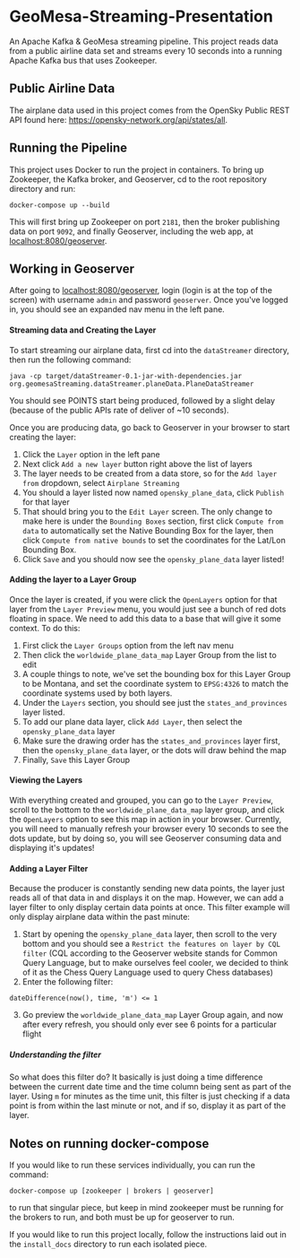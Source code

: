 # GeoMesa-Streaming-Presentation
An Apache Kafka & GeoMesa streaming pipeline. This project reads data from a public airline data set and streams every 10 seconds into a running Apache Kafka bus that uses Zookeeper.

## Public Airline Data
The airplane data used in this project comes from the OpenSky Public REST API found here: https://opensky-network.org/api/states/all.

## Running the Pipeline
This project uses Docker to run the project in containers. To bring up Zookeeper, the Kafka broker, and Geoserver, cd to the root repository directory and run:
```
docker-compose up --build
```

This will first bring up Zookeeper on port `2181`, then the broker publishing data on port `9092`, and finally Geoserver, including the web app, at [localhost:8080/geoserver](localhost:8080/geoserver).

## Working in Geoserver
After going to [localhost:8080/geoserver](localhost:8080/geoserver), login (login is at the top of the screen) with username `admin` and password `geoserver`. Once you've logged in, you should see an expanded nav menu in the left pane.

#### Streaming data and Creating the Layer
To start streaming our airplane data, first cd into the `dataStreamer` directory, then run the following command:
```
java -cp target/dataStreamer-0.1-jar-with-dependencies.jar org.geomesaStreaming.dataStreamer.planeData.PlaneDataStreamer
```

You should see POINTS start being produced, followed by a slight delay (because of the public APIs rate of deliver of ~10 seconds).

Once you are producing data, go back to Geoserver in your browser to start creating the layer:
1) Click the `Layer` option in the left pane
2) Next click `Add a new layer` button right above the list of layers
3) The layer needs to be created from a data store, so for the `Add layer from` dropdown, select `Airplane Streaming`
4) You should a layer listed now named `opensky_plane_data`, click `Publish` for that layer
5) That should bring you to the `Edit Layer` screen. The only change to make here is under the `Bounding Boxes` section, first click `Compute from data` to automatically set the Native Bounding Box for the layer, then click `Compute from native bounds` to set the coordinates for the Lat/Lon Bounding Box.
6) Click `Save` and you should now see the `opensky_plane_data` layer listed!

#### Adding the layer to a Layer Group
Once the layer is created, if you were click the `OpenLayers` option for that layer from the `Layer Preview` menu, you would just see a bunch of red dots floating in space. We need to add this data to a base that will give it some context. To do this:
1) First click the `Layer Groups` option from the left nav menu
2) Then click the `worldwide_plane_data_map` Layer Group from the list to edit
3) A couple things to note, we've set the bounding box for this Layer Group to be Montana, and set the coordinate system to `EPSG:4326` to match the coordinate systems used by both layers.
4) Under the `Layers` section, you should see just the `states_and_provinces` layer listed.
5) To add our plane data layer, click `Add Layer`, then select the `opensky_plane_data` layer
6) Make sure the drawing order has the `states_and_provinces` layer first, then the `opensky_plane_data` layer, or the dots will draw behind the map
7) Finally, `Save` this Layer Group


#### Viewing the Layers
With everything created and grouped, you can go to the `Layer Preview`, scroll to the bottom to the `worldwide_plane_data_map` layer group, and click the `OpenLayers` option to see this map in action in your browser. Currently, you will need to manually refresh your browser every 10 seconds to see the dots update, but by doing so, you will see Geoserver consuming data and displaying it's updates!

#### Adding a Layer Filter
Because the producer is constantly sending new data points, the layer just reads all of that data in and displays it on the map. However, we can add a layer filter to only display certain data points at once. This filter example will only display airplane data within the past minute:
1) Start by opening the `opensky_plane_data` layer, then scroll to the very bottom and you should see a `Restrict the features on layer by CQL filter` (CQL according to the Geoserver website stands for Common Query Language, but to make ourselves feel cooler, we decided to think of it as the Chess Query Language used to query Chess databases)
2) Enter the following filter:
```
dateDifference(now(), time, 'm') <= 1
```
3) Go preview the `worldwide_plane_data_map` Layer Group again, and now after every refresh, you should only ever see 6 points for a particular flight

##### Understanding the filter
So what does this filter do? It basically is just doing a time difference between the current date time and the time column being sent as part of the layer. Using `m` for minutes as the time unit, this filter is just checking if a data point is from within the last minute or not, and if so, display it as part of the layer.



## Notes on running docker-compose
If you would like to run these services individually, you can run the command:
```
docker-compose up [zookeeper | brokers | geoserver]
```
to run that singular piece, but keep in mind zookeeper must be running for the brokers to run, and both must be up for geoserver to run.


If you would like to run this project locally, follow the instructions laid out in the `install_docs` directory to run each isolated piece.
